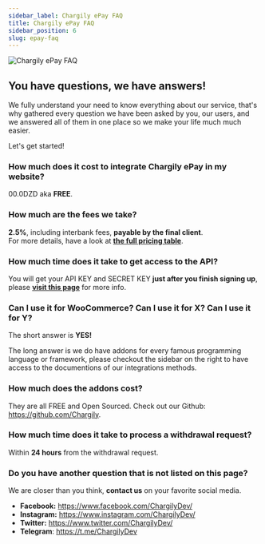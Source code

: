 ```yaml
---
sidebar_label: Chargily ePay FAQ
title: Chargily ePay FAQ
sidebar_position: 6
slug: epay-faq
---
```


![Chargily ePay FAQ](https://i.imgur.com/DZk242r.png "Chargily ePay FAQ")

## You have questions, we have answers!
We fully understand your need to know everything about our service, that's  why gathered every question we have been asked by you, our users, and we answered all of them in one place so we make your life much much easier.

Let's get started!

### How much does it cost to integrate Chargily ePay in my website?
00.0DZD aka **FREE**.

### How much are the fees we take?
**2.5%**, including interbank fees, **payable by the final client**.  
For more details, have a look at **[the full pricing table](https://epay.chargily.com/pricing "the full pricing table")**.

### How much time does it take to get access to the API?
You will get your API KEY and SECRET KEY **just after you finish signing up**, please **[visit this page](/docs/intro "visit this page")** for more info.

### Can I use it for WooCommerce? Can I use it for X? Can I use it for Y?
The short answer is **YES!**

The long answer is we do have addons for every famous programming language or framework, please checkout the sidebar on the right to have access to the documentions of our integrations methods.

### How much does the addons cost?
They are all FREE and Open Sourced.
Check out our Github: https://github.com/Chargily.

### How much time does it take to process a withdrawal request?
Within **24 hours** from the withdrawal request.

### Do you have another question that is not listed on this page?
We are closer than you think, **contact us** on your favorite social media.

- **Facebook:** https://www.facebook.com/ChargilyDev/
- **Instagram:** https://www.instagram.com/ChargilyDev/
- **Twitter:** https://www.twitter.com/ChargilyDev/
- **Telegram**: https://t.me/ChargilyDev